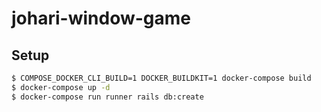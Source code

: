 # johari-window-game

## Setup

```sh
$ COMPOSE_DOCKER_CLI_BUILD=1 DOCKER_BUILDKIT=1 docker-compose build
$ docker-compose up -d
$ docker-compose run runner rails db:create
```
